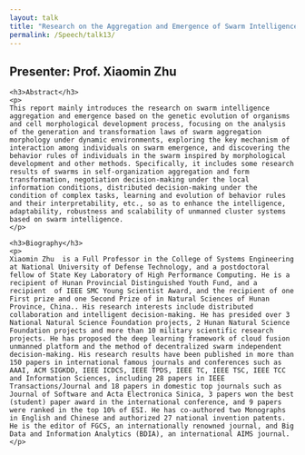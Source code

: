 ```yaml
---
layout: talk
title: "Research on the Aggregation and Emergence of Swarm Intelligence Based on the Evolutionary Mechanism of Organisms"
permalink: /Speech/talk13/
---
```


<div class="talk-container">
    <div class="talk-header">
        <h2>Presenter: Prof. Xiaomin Zhu</h2>
    </div>

    <h3>Abstract</h3>
    <p>
    This report mainly introduces the research on swarm intelligence aggregation and emergence based on the genetic evolution of organisms and cell morphological development process, focusing on the analysis of the generation and transformation laws of swarm aggregation morphology under dynamic environments, exploring the key mechanism of interaction among individuals on swarm emergence, and discovering the behavior rules of individuals in the swarm inspired by morphological development and other methods. Specifically, it includes some research results of swarms in self-organization aggregation and form transformation, negotiation decision-making under the local information conditions, distributed decision-making under the condition of complex tasks, learning and evolution of behavior rules and their interpretability, etc., so as to enhance the intelligence, adaptability, robustness and scalability of unmanned cluster systems based on swarm intelligence.
    </p>

    <h3>Biography</h3>
    <p>
    Xiaomin Zhu  is a Full Professor in the College of Systems Engineering at National University of Defense Technology, and a postdoctoral fellow of State Key Laboratory of High Performance Computing. He is a recipient of Hunan Provincial Distinguished Youth Fund, and a recipient  of IEEE SMC Young Scientist Award, and the recipient of one First prize and one Second Prize of in Natural Sciences of Hunan Province, China.. His research interests include distributed collaboration and intelligent decision-making. He has presided over 3 National Natural Science Foundation projects, 2 Hunan Natural Science Foundation projects and more than 10 military scientific research projects. He has proposed the deep learning framework of cloud fusion unmanned platform and the method of decentralized swarm independent decision-making. His research results have been published in more than 150 papers in international famous journals and conferences such as AAAI, ACM SIGKDD, IEEE ICDCS, IEEE TPDS, IEEE TC, IEEE TSC, IEEE TCC and Information Sciences, including 28 papers in IEEE Transactions/Journal and 18 papers in domestic top journals such as Journal of Software and Acta Electronica Sinica, 3 papers won the best (student) paper award in the international conference, and 9 papers were ranked in the top 10% of ESI. He has co-authored two Monographs in English and Chinese and authorized 27 national invention patents. He is the editor of FGCS, an internationally renowned journal, and Big Data and Information Analytics (BDIA), an international AIMS journal.
    </p>
</div>
